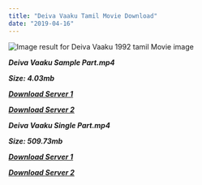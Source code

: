 ```yaml
---
title: "Deiva Vaaku Tamil Movie Download"
date: "2019-04-16"
---
```


![Image result for Deiva Vaaku  1992 tamil Movie image](http://www.tamilkaraokefree.com/wp-content/uploads/2011/11/Deiva-Vaakku.jpg)

**_Deiva Vaaku Sample Part.mp4_**

**_Size: 4.03mb_**

**_[Download Server 1](http://b2.wetransfer.vip/files/{001906e6a029aa7b73d4a7534ffe44de21d3d443868dbd2fabdf209edab59abd}20Actor{001906e6a029aa7b73d4a7534ffe44de21d3d443868dbd2fabdf209edab59abd}20Hits{001906e6a029aa7b73d4a7534ffe44de21d3d443868dbd2fabdf209edab59abd}20Collection/Karthik{001906e6a029aa7b73d4a7534ffe44de21d3d443868dbd2fabdf209edab59abd}20Movies{001906e6a029aa7b73d4a7534ffe44de21d3d443868dbd2fabdf209edab59abd}20Collections/Deiva{001906e6a029aa7b73d4a7534ffe44de21d3d443868dbd2fabdf209edab59abd}20Vaaku{001906e6a029aa7b73d4a7534ffe44de21d3d443868dbd2fabdf209edab59abd}20(1992)/Deiva{001906e6a029aa7b73d4a7534ffe44de21d3d443868dbd2fabdf209edab59abd}20Vaaku{001906e6a029aa7b73d4a7534ffe44de21d3d443868dbd2fabdf209edab59abd}20{001906e6a029aa7b73d4a7534ffe44de21d3d443868dbd2fabdf209edab59abd}20Sample{001906e6a029aa7b73d4a7534ffe44de21d3d443868dbd2fabdf209edab59abd}20HD.mp4)_**

**_[Download Server 2](http://b2.wetransfer.vip/files/{001906e6a029aa7b73d4a7534ffe44de21d3d443868dbd2fabdf209edab59abd}20Actor{001906e6a029aa7b73d4a7534ffe44de21d3d443868dbd2fabdf209edab59abd}20Hits{001906e6a029aa7b73d4a7534ffe44de21d3d443868dbd2fabdf209edab59abd}20Collection/Karthik{001906e6a029aa7b73d4a7534ffe44de21d3d443868dbd2fabdf209edab59abd}20Movies{001906e6a029aa7b73d4a7534ffe44de21d3d443868dbd2fabdf209edab59abd}20Collections/Deiva{001906e6a029aa7b73d4a7534ffe44de21d3d443868dbd2fabdf209edab59abd}20Vaaku{001906e6a029aa7b73d4a7534ffe44de21d3d443868dbd2fabdf209edab59abd}20(1992)/Deiva{001906e6a029aa7b73d4a7534ffe44de21d3d443868dbd2fabdf209edab59abd}20Vaaku{001906e6a029aa7b73d4a7534ffe44de21d3d443868dbd2fabdf209edab59abd}20{001906e6a029aa7b73d4a7534ffe44de21d3d443868dbd2fabdf209edab59abd}20Sample{001906e6a029aa7b73d4a7534ffe44de21d3d443868dbd2fabdf209edab59abd}20HD.mp4)_**

**_Deiva Vaaku Single Part.mp4_**

**_Size: 509.73mb_**

**_[Download Server 1](http://b2.wetransfer.vip/files/{001906e6a029aa7b73d4a7534ffe44de21d3d443868dbd2fabdf209edab59abd}20Actor{001906e6a029aa7b73d4a7534ffe44de21d3d443868dbd2fabdf209edab59abd}20Hits{001906e6a029aa7b73d4a7534ffe44de21d3d443868dbd2fabdf209edab59abd}20Collection/Karthik{001906e6a029aa7b73d4a7534ffe44de21d3d443868dbd2fabdf209edab59abd}20Movies{001906e6a029aa7b73d4a7534ffe44de21d3d443868dbd2fabdf209edab59abd}20Collections/Deiva{001906e6a029aa7b73d4a7534ffe44de21d3d443868dbd2fabdf209edab59abd}20Vaaku{001906e6a029aa7b73d4a7534ffe44de21d3d443868dbd2fabdf209edab59abd}20(1992)/Deiva{001906e6a029aa7b73d4a7534ffe44de21d3d443868dbd2fabdf209edab59abd}20Vaaku{001906e6a029aa7b73d4a7534ffe44de21d3d443868dbd2fabdf209edab59abd}20{001906e6a029aa7b73d4a7534ffe44de21d3d443868dbd2fabdf209edab59abd}20Single{001906e6a029aa7b73d4a7534ffe44de21d3d443868dbd2fabdf209edab59abd}20Part{001906e6a029aa7b73d4a7534ffe44de21d3d443868dbd2fabdf209edab59abd}20HD.mp4)_**

**_[Download Server 2](http://b2.wetransfer.vip/files/{001906e6a029aa7b73d4a7534ffe44de21d3d443868dbd2fabdf209edab59abd}20Actor{001906e6a029aa7b73d4a7534ffe44de21d3d443868dbd2fabdf209edab59abd}20Hits{001906e6a029aa7b73d4a7534ffe44de21d3d443868dbd2fabdf209edab59abd}20Collection/Karthik{001906e6a029aa7b73d4a7534ffe44de21d3d443868dbd2fabdf209edab59abd}20Movies{001906e6a029aa7b73d4a7534ffe44de21d3d443868dbd2fabdf209edab59abd}20Collections/Deiva{001906e6a029aa7b73d4a7534ffe44de21d3d443868dbd2fabdf209edab59abd}20Vaaku{001906e6a029aa7b73d4a7534ffe44de21d3d443868dbd2fabdf209edab59abd}20(1992)/Deiva{001906e6a029aa7b73d4a7534ffe44de21d3d443868dbd2fabdf209edab59abd}20Vaaku{001906e6a029aa7b73d4a7534ffe44de21d3d443868dbd2fabdf209edab59abd}20{001906e6a029aa7b73d4a7534ffe44de21d3d443868dbd2fabdf209edab59abd}20Single{001906e6a029aa7b73d4a7534ffe44de21d3d443868dbd2fabdf209edab59abd}20Part{001906e6a029aa7b73d4a7534ffe44de21d3d443868dbd2fabdf209edab59abd}20HD.mp4)_**
